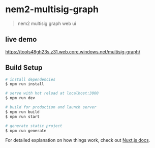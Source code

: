 # nem2-multisig-graph

> nem2 multisig graph web ui

## live demo

https://tools48gh23s.z31.web.core.windows.net/multisig-graph/

## Build Setup

``` bash
# install dependencies
$ npm run install

# serve with hot reload at localhost:3000
$ npm run dev

# build for production and launch server
$ npm run build
$ npm run start

# generate static project
$ npm run generate
```

For detailed explanation on how things work, check out [Nuxt.js docs](https://nuxtjs.org).
